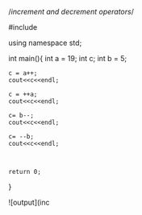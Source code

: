 /*increment and decrement operators*/

#include<iostream>

using namespace std;

int main(){
    int a = 19;
    int c;
    int b = 5;
    
    c = a++;
    cout<<c<<endl;
   
    c = ++a;
    cout<<c<<endl;
    
    c= b--;
    cout<<c<<endl;
    
    c= --b;
    cout<<c<<endl;
    
    
    
    return 0;
}



![output](inc
